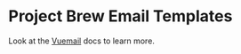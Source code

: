 # Project Brew Email Templates

Look at the [Vuemail](https://vuemail.net/getting-started) docs to learn more.
